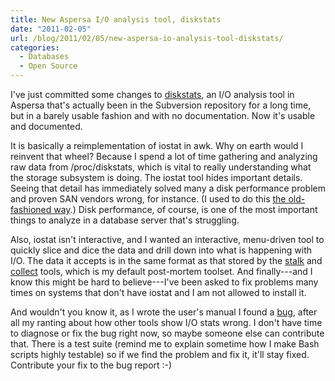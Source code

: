 ```yaml
---
title: New Aspersa I/O analysis tool, diskstats
date: "2011-02-05"
url: /blog/2011/02/05/new-aspersa-io-analysis-tool-diskstats/
categories:
  - Databases
  - Open Source
---
```

I've just committed some changes to [diskstats](http://aspersa.googlecode.com/svn/html/diskstats.html), an I/O analysis tool in Aspersa that's actually been in the Subversion repository for a long time, but in a barely usable fashion and with no documentation. Now it's usable and documented.

It is basically a reimplementation of iostat in awk. Why on earth would I reinvent that wheel? Because I spend a lot of time gathering and analyzing raw data from /proc/diskstats, which is vital to really understanding what the storage subsystem is doing. The iostat tool hides important details. Seeing that detail has immediately solved many a disk performance problem and proven SAN vendors wrong, for instance. (I used to do this [the old-fashioned way](/blog/2010/05/14/how-to-read-linuxs-procdiskstats-easily/).) Disk performance, of course, is one of the most important things to analyze in a database server that's struggling.

Also, iostat isn't interactive, and I wanted an interactive, menu-driven tool to quickly slice and dice the data and drill down into what is happening with I/O. The data it accepts is in the same format as that stored by the [stalk](http://aspersa.googlecode.com/svn/html/stalk.html) and [collect](http://aspersa.googlecode.com/svn/html/collect.html) tools, which is my default post-mortem toolset. And finally---and I know this might be hard to believe---I've been asked to fix problems many times on systems that don't have iostat and I am not allowed to install it.

And wouldn't you know it, as I wrote the user's manual I found a [bug](http://code.google.com/p/aspersa/issues/detail?id=80), after all my ranting about how other tools show I/O stats wrong. I don't have time to diagnose or fix the bug right now, so maybe someone else can contribute that. There is a test suite (remind me to explain sometime how I make Bash scripts highly testable) so if we find the problem and fix it, it'll stay fixed. Contribute your fix to the bug report :-)


